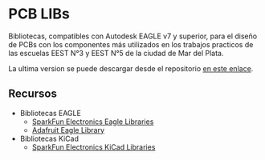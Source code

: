 # PCB LIBs

Bibliotecas, compatibles con Autodesk EAGLE v7 y superior, para el diseño de PCBs con los componentes más utilizados en los trabajos practicos de las escuelas EEST N°3 y EEST N°5 de la ciudad de Mar del Plata.

La ultima version se puede descargar desde el repositorio [en este enlace](https://github.com/lmtreser/pcb_libs/).

## Recursos

- Bibliotecas EAGLE
  - [SparkFun Electronics Eagle Libraries](https://github.com/sparkfun/SparkFun-Eagle-Libraries)
  - [Adafruit Eagle Library](https://github.com/adafruit/Adafruit-Eagle-Library)
- Bibliotecas KiCad
  - [SparkFun Electronics KiCad Libraries](https://github.com/sparkfun/SparkFun-KiCad-Libraries)

